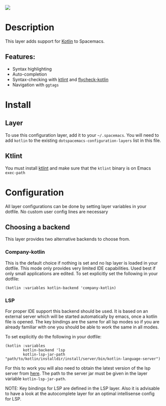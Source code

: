 ![](img/kotlin.png)

Description
===========

This layer adds support for [Kotlin](http://kotlinlang.org/) to
Spacemacs.

Features:
---------

-   Syntax highlighting
-   Auto-completion
-   Syntax-checking with [ktlint](https://github.com/shyiko/ktlint) and
    [flycheck-kotlin](https://github.com/whirm/flycheck-kotlin)
-   Navigation with `ggtags`

Install
=======

Layer
-----

To use this configuration layer, add it to your `~/.spacemacs`. You will
need to add `kotlin` to the existing `dotspacemacs-configuration-layers`
list in this file.

Ktlint
------

You must install [ktlint](https://github.com/shyiko/ktlint) and make
sure that the `ktlint` binary is on Emacs `exec-path`

Configuration
=============

All layer configurations can be done by setting layer variables in your
dotfile. No custom user config lines are necessary

Choosing a backend
------------------

This layer provides two alternative backends to choose from.

### Company-kotlin

This is the default choice if nothing is set and no lsp layer is loaded
in your dotfile. This mode only provides very limited IDE capabilities.
Used best if only small applications are edited. To set explicitly set
the following in your dotfile:

``` {.commonlisp org-language="emacs-lisp"}
(kotlin :variables kotlin-backend 'company-kotlin)
```

### LSP

For proper IDE support this backend should be used. It is based on an
external server which will be started automatically by emacs, once a
kotlin file is opened. The key bindings are the same for all lsp modes
so if you are already familiar with one you should be able to work the
same in all modes.

To set explicitly do the following in your dotfile:

``` {.commonlisp org-language="emacs-lisp"}
(kotlin :variables
        kotlin-backend 'lsp
        kotlin-lsp-jar-path "path/to/kotlin/installdir/install/server/bin/kotlin-language-server")
```

For this to work you will also need to obtain the latest version of the
lsp server from [here](https://github.com/fwcd/kotlin-language-server).
The path to the server jar must be given in the layer variable
`kotlin-lsp-jar-path`.

NOTE: Key bindings for LSP are defined in the LSP layer. Also it is
advisable to have a look at the autocomplete layer for an optimal
intellisense config for LSP.

